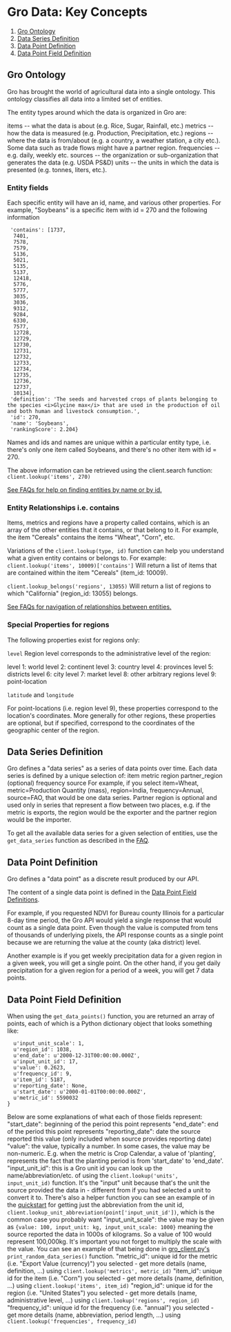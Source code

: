 # Gro Data: Key Concepts

1. [Gro Ontology](#gro-ontology)
2. [Data Series Definition](#data-series-definition)
3. [Data Point Definition](#data-point-definition)
4. [Data Point Field Definition](#data-point-field-definition)

## Gro Ontology
Gro has brought the world of agricultural data into a single ontology. This ontology classifies all data into a limited set of entities. 

The entity types around which the data is organized in Gro are:

items -- what the data is about (e.g. Rice, Sugar, Rainfall, etc.)
metrics -- how the data is measured (e.g. Production, Precipitation, etc.)
regions -- where the data is from/about (e.g. a country, a weather station, a city etc.). Some data such as trade flows might have a partner region.
frequencies -- e.g. daily, weekly etc.
sources -- the organization or sub-organization that generates the data (e.g. USDA PS&D)
units -- the units in which the data is presented (e.g. tonnes, liters, etc.).

### Entity fields
Each specific entity will have an id, name, and various other properties. For example, "Soybeans" is a specific item with id = 270 and the following information
```{'allowedAggregations': None,
 'contains': [1737,
  7401,
  7578,
  7579,
  5136,
  5021,
  5135,
  5137,
  12418,
  5776,
  5777,
  3035,
  3036,
  9312,
  9284,
  6330,
  7577,
  12728,
  12729,
  12730,
  12731,
  12732,
  12733,
  12734,
  12735,
  12736,
  12737,
  10134],
 'definition': 'The seeds and harvested crops of plants belonging to the species <i>Glycine max</i> that are used in the production of oil and both human and livestock consumption.',
 'id': 270,
 'name': 'Soybeans',
 'rankingScore': 2.204}
```
Names and ids and names are unique within a particular entity type, i.e. there's only one item called Soybeans, and there's no other item with id = 270.

The above information can be retrieved using the client.search function:
```client.lookup('items', 270)```

[See FAQs for help on finding entities by name or by id.](../docs/faqs.md#q-how-do-i-figure-out-what-an-id-refers-to)

### Entity Relationships i.e. contains
Items, metrics and regions have a property called contains, which is an array of the other entities that it contains, or that belong to it. For example, the item "Cereals" contains the items "Wheat", "Corn", etc.

Variations of the `client.lookup(type, id)` function can help you understand what a given entity contains or belongs to. For example:
```client.lookup('items', 10009)['contains']```
Will return a list of items that are contained within the item "Cereals" (item_id: 10009).

```client.lookup_belongs('regions', 13055)```
Will return a list of regions to which "California" (region_id: 13055) belongs.

[See FAQs for navigation of relationships between entities.](../docs/faqs.md#q-is-it-possible-to-find-out-how-entities-are-related-to-each-other-like-missouri-is-a-province-of-the-us-buenos-aires-belongs-to-argentina-corn-is-a-cereal-etc)

### Special Properties for regions
The following properties exist for regions only:

`level`
Region level corresponds to the administrative level of the region:

level 1: world
level 2: continent
level 3: country
level 4: provinces
level 5: districts
level 6: city
level 7: market
level 8: other arbitrary regions
level 9: point-location

`latitude` and `longitude`

For point-locations (i.e. region level 9), these properties correspond to the location's coordinates. More generally for other regions, these properties are optional, but if specified, correspond to the coordinates of the geographic center of the region.

## Data Series Definition
Gro defines a "data series" as a series of data points over time.
Each data series is defined by a unique selection of:
item
metric
region
partner_region (optional)
frequency
source
For example, if you select item=Wheat, metric=Production Quantity (mass), region=India, frequency=Annual, source=FAO, that would be one data series. Partner region is optional and used only in series that represent a flow between two places, e.g. if the metric is exports, the region would be the exporter and the partner region would be the importer.

To get all the available data series for a given selection of entities, use the `get_data_series` function as described in the [FAQ](../docs/faqs.md###Q:-how-do-I-get-data-series?).

## Data Point Definition
Gro defines a "data point" as a discrete result produced by our API.

The content of a single data point is defined in the [Data Point Field Definitions](#data-point-field-definition).

For example, if you requested NDVI for Bureau county Illinois for a particular 8-day time period, the Gro API would yield a single response that would count as a single data point. Even though the value is computed from tens of thousands of underlying pixels, the API response counts as a single point because we are returning the value at the county (aka district) level.

Another example is if you get weekly precipitation data for a given region in a given week, you will get a single point. On the other hand, if you get daily precipitation for a given region for a period of a week, you will get 7 data points.


## Data Point Field Definition
When using the `get_data_points()` function, you are returned an array of points, each of which is a Python dictionary object that looks something like:
```{
  u'input_unit_scale': 1,
  u'region_id': 1038,
  u'end_date': u'2000-12-31T00:00:00.000Z',
  u'input_unit_id': 17,
  u'value': 0.2623,
  u'frequency_id': 9,
  u'item_id': 5187,
  u'reporting_date': None,
  u'start_date': u'2000-01-01T00:00:00.000Z',
  u'metric_id': 5590032
}
```
Below are some explanations of what each of those fields represent:
"start_date": beginning of the period this point represents
"end_date": end of the period this point represents
"reporting_date": date the source reported this value (only included when source provides reporting date)
"value": the value, typically a number. In some cases, the value may be non-numeric. E.g. when the metric is Crop Calendar, a value of 'planting', represents the fact that the planting period is from 'start_date' to 'end_date'.
"input_unit_id": this is a Gro unit id you can look up the name/abbreviation/etc. of using the `client.lookup('units', input_unit_id)` function. It's the "input" unit because that's the unit the source provided the data in - different from if you had selected a unit to convert it to. There's also a helper function you can see an example of in the [quickstart](https://github.com/gro-intelligence/api-client/blob/9c2c17642980b5415b8a8167a28276b77e34915c/api/client/samples/quick_start.py#L30) for getting just the abbreviation from the unit id, `client.lookup_unit_abbreviation(point['input_unit_id'])`, which is the common case you probably want
"input_unit_scale": the value may be given as `{value: 100, input_unit: kg, input_unit_scale: 1000}` meaning the source reported the data in 1000s of kilograms. So a value of 100 would represent 100,000kg. It's important you not forget to multiply the scale with the value. You can see an example of that being done in [gro_client.py's](https://github.com/gro-intelligence/api-client/blob/9c2c17642980b5415b8a8167a28276b77e34915c/api/client/gro_client.py#L44) `print_random_data_series()` function.
"metric_id": unique id for the metric (i.e. "Export Value (currency)") you selected - get more details (name, definition, ...) using `client.lookup('metrics', metric_id)`
"item_id": unique id for the item (i.e. "Corn") you selected - get more details (name, definition, ...) using `client.lookup('items', item_id)`
"region_id": unique id for the region (i.e. "United States") you selected - get more details (name, administrative level, ...) using `client.lookup('regions', region_id)`
"frequency_id": unique id for the frequency (i.e. "annual") you selected - get more details (name, abbreviation, period length, ...) using `client.lookup('frequencies', frequency_id)`
